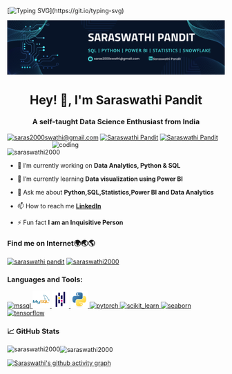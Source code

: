
[![Typing SVG](https://readme-typing-svg.demolab.com?font=Comic+sans&size=35&pause=1000&color=0E3367&width=900&lines=Welcome+to+Saraswathi's+Github+Profile+!)](https://git.io/typing-svg)

![logo](https://github.com/saraswathi2000/saraswathi2000/blob/main/SaraswathiPandit.png)
<h1 align="center">Hey! 👋, I'm Saraswathi Pandit</h1>
<h3 align="center">A self-taught Data Science Enthusiast from India</h3>
<a href="mailto:saras2000swathi@gmail.com" target="blank"><img align="center" src="https://img.shields.io/badge/Gmail-D14836?style=for-the-badge&logo=gmail&logoColor=white" alt="saras2000swathi@gmail.com" height="20" width="120" /></a>
<a href="https://www.linkedin.com/in/saraswathi-pandit-806796183/" target="blank"><img align="center" src="https://img.shields.io/badge/-SaraswathiPandit-blue?style=flat-square&logo=Linkedin&logoColor=white&link=https://www.linkedin.com/in/saraswathi-pandit-806796183/" alt="Saraswathi Pandit" height="20" width="120" /></a>
<a href="https://www.novypro.com/profile_projects/saraswathi" target="blank"><img align="center" src="https://img.shields.io/badge/-SaraswathiPandit-darkblue?style=flat-square&logo=powerbi&logoColor=yellow&link=https://www.novypro.com/profile_projects/saraswathi" alt="Saraswathi Pandit" height="20" width="120" /></a>

<img align="right" alt="coding" width="400" src="https://cdn.dribbble.com/users/2514124/screenshots/5439070/media/03c817d98ada6ce36ce4b8a2b73f8705.gif">

<p align="left"> <img src="https://komarev.com/ghpvc/?username=saraswathi2000&label=Profile%20views&color=0e75b6&style=flat" alt="saraswathi2000" /> </p>

- 🔭 I’m currently working on **Data Analytics, Python & SQL**

- 🌱 I’m currently learning **Data visualization using Power BI**

- 💬 Ask me about **Python,SQL,Statistics,Power BI and Data Analytics**

- 📫 How to reach me **[LinkedIn](https://www.linkedin.com/in/saraswathi-pandit-806796183/)**

- ⚡ Fun fact **I am an Inquisitive Person**

<h3 align="left">Find me on Internet🌍🌏🌎</h3>
<p align="left">
<a href="https://linkedin.com/in/saraswathi pandit" target="blank"><img align="center" src="https://raw.githubusercontent.com/rahuldkjain/github-profile-readme-generator/master/src/images/icons/Social/linked-in-alt.svg" alt="saraswathi pandit" height="30" width="40" /></a>
<a href="https://kaggle.com/saraswathi2000" target="blank"><img align="center" src="https://raw.githubusercontent.com/rahuldkjain/github-profile-readme-generator/master/src/images/icons/Social/kaggle.svg" alt="saraswathi2000" height="30" width="40" /></a>


<h3 align="left">Languages and Tools:</h3>
<p align="left"> <a href="https://www.microsoft.com/en-us/sql-server" target="_blank" rel="noreferrer"> <img src="https://www.svgrepo.com/show/303229/microsoft-sql-server-logo.svg" alt="mssql" width="40" height="40"/> </a> <a href="https://www.mysql.com/" target="_blank" rel="noreferrer"> <img src="https://raw.githubusercontent.com/devicons/devicon/master/icons/mysql/mysql-original-wordmark.svg" alt="mysql" width="40" height="40"/> </a> <a href="https://pandas.pydata.org/" target="_blank" rel="noreferrer"> <img src="https://raw.githubusercontent.com/devicons/devicon/2ae2a900d2f041da66e950e4d48052658d850630/icons/pandas/pandas-original.svg" alt="pandas" width="40" height="40"/> </a> <a href="https://www.python.org" target="_blank" rel="noreferrer"> <img src="https://raw.githubusercontent.com/devicons/devicon/master/icons/python/python-original.svg" alt="python" width="40" height="40"/> </a> <a href="https://pytorch.org/" target="_blank" rel="noreferrer"> <img src="https://www.vectorlogo.zone/logos/pytorch/pytorch-icon.svg" alt="pytorch" width="40" height="40"/> </a> <a href="https://scikit-learn.org/" target="_blank" rel="noreferrer"> <img src="https://upload.wikimedia.org/wikipedia/commons/0/05/Scikit_learn_logo_small.svg" alt="scikit_learn" width="40" height="40"/> </a> <a href="https://seaborn.pydata.org/" target="_blank" rel="noreferrer"> <img src="https://seaborn.pydata.org/_images/logo-mark-lightbg.svg" alt="seaborn" width="40" height="40"/> </a> <a href="https://www.tensorflow.org" target="_blank" rel="noreferrer"> <img src="https://www.vectorlogo.zone/logos/tensorflow/tensorflow-icon.svg" alt="tensorflow" width="40" height="40"/> </a> </p>

<h3> 📈 GitHub Stats</h3>
<p><img align="left" src="https://github-readme-stats.vercel.app/api?username=saraswathi2000&show_icons=true&theme=radical&width="400" alt="saraswathi2000" /></p>
<p><img align="center" src="https://github-readme-streak-stats.herokuapp.com/?user=saraswathi2000&theme=radical&width="400" alt="saraswathi2000" /></p>



[![Saraswathi's github activity graph](https://github-readme-activity-graph.cyclic.app/graph?username=saraswathi2000&theme=react-dark)](https://github.com/saraswathi2000/saraswathi2000)
